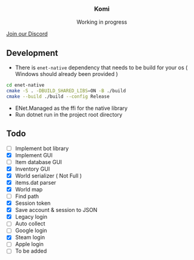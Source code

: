 <br/>
<div align="center">
<h3 align="center">Komi</h3>
<p align="center">
Working in progress
</p>
</div>

[Join our Discord](https://discord.gg/AhUnkUyCDe)

## Development

- There is `enet-native` dependency that needs to be build for your os ( Windows should already been provided )
```bash
cd enet-native
cmake -S . -DBUILD_SHARED_LIBS=ON -B ./build
cmake --build ./build --config Release
```
- ENet.Managed as the ffi for the native library
- Run dotnet run in the project root directory

## Todo
- [ ] Implement bot library
- [x] Implement GUI
- [ ] Item database GUI
- [x] Inventory GUI
- [x] World serializer ( Not Full )
- [x] items.dat parser
- [x] World map
- [ ] Find path
- [x] Session token
- [x] Save account & session to JSON
- [x] Legacy login
- [ ] Auto collect
- [ ] Google login
- [x] Steam login
- [ ] Apple login
- [ ] To be added
